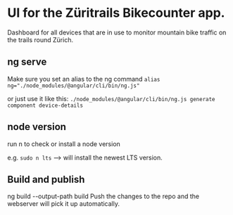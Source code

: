 # UI for the Züritrails Bikecounter app.

Dashboard for all devices that are in use to monitor mountain bike traffic on the trails round Zürich.

## ng serve
Make sure you set an alias to the ng command
`alias ng="./node_modules/@angular/cli/bin/ng.js"`

or just use it like this:
`./node_modules/@angular/cli/bin/ng.js generate component device-details`



## node version
run n to check or install a node version

e.g. `sudo n lts` --> will install the newest LTS version.

## Build and publish
ng build --output-path build
Push the changes to the repo and the webserver will pick it up automatically.

